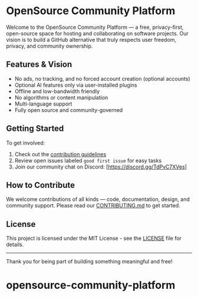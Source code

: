 # OpenSource Community Platform

Welcome to the OpenSource Community Platform — a free, privacy-first, open-source space for hosting and collaborating on software projects. Our vision is to build a GitHub alternative that truly respects user freedom, privacy, and community ownership.

## Features & Vision
* No ads, no tracking, and no forced account creation (optional accounts)  
* Optional AI features only via user-installed plugins  
* Offline and low-bandwidth friendly  
* No algorithms or content manipulation  
* Multi-language support  
* Fully open source and community-governed  

## Getting Started
To get involved:
1. Check out the [contribution guidelines](CONTRIBUTING.md)  
2. Review open issues labeled `good first issue` for easy tasks  
3. Join our community chat on Discord: [https://discord.gg/TdPvC7XVes]  

## How to Contribute
We welcome contributions of all kinds — code, documentation, design, and community support. Please read our [CONTRIBUTING.md](CONTRIBUTING.md) to get started.

## License
This project is licensed under the MIT License - see the [LICENSE](LICENSE) file for details.

---

Thank you for being part of building something meaningful and free!
# opensource-community-platform